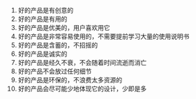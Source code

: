 1. 好的产品是有创意的
2. 好的产品是有用的
3. 好的产品是优美的，用户喜欢用它
4. 好的产品是非常容易使用的，不需要提前学习大量的使用说明书
5. 好的产品是含蓄的，不招摇的
6. 好的产品是诚实的
7. 好的产品是经久不衰，不会随着时间流逝而消亡
8. 好的产品不会放过任何细节
9. 好的产品是环保的，不浪费太多资源的
10. 好的产品会尽可能少地体现它的设计，少即是多